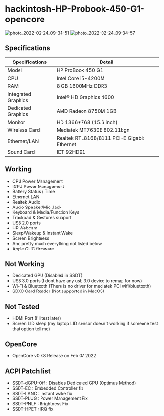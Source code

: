 # hackintosh-HP-Probook-450-G1-opencore
![photo_2022-02-24_09-34-51](https://user-images.githubusercontent.com/53270843/155498903-72b48a62-86cd-42e3-a8c9-df36cf3c8307.jpg)
![photo_2022-02-24_09-34-57](https://user-images.githubusercontent.com/53270843/155498911-169c0497-4669-4a2c-b255-985a17813085.jpg)


## Specifications


| Specifications      | Detail                                      |
| --------------------|-------------------------------------------- |
| Model               | HP ProBook 450 G1                           |
| CPU                 | Intel Core i5-4200M                         |
| RAM                 | 8 GB 1600MHz DDR3                           |
| Integrated Graphics | Intel® HD Graphics 4600                     |
| Dedicated Graphics  | AMD Radeon 8750M 1GB                        |
| Monitor             | HD 1366*768 (15.6 inch)                     |
| Wireless Card       | Mediatek MT7630E 802.11bgn                  |
| Ethernet/LAN        | Realtek RTL8168/8111 PCI-E Gigabit Ethernet |
| Sound Card          | IDT 92HD91                                  |

## Working
- CPU Power Management
- IGPU Power Management
- Battery Status / Time
- Ethernet LAN
- Realtek Audio
- Audio Speaker/Mic Jack
- Keyboard & Media/Function Keys
- Trackpad & Gestures support
- USB 2.0 ports
- HP Webcam
- Sleep/Wakeup & Instant Wake
- Screen Brightness
- And pretty much everything not listed below
- Apple GUC firmware

## Not Working
- Dedicated GPU (Disabled in SSDT)
- USB 3.0 ports (I dont have any usb 3.0 device to remap for now)
- Wi-Fi & Bluetooth (There is no driver for mediatek PCI wifi/bluetooth)
- SDXC Card Reader (Not supported in MacOS)

## Not Tested
- HDMI Port (I'll test later)
- Screen LID sleep (my laptop LID sensor doesn't working if someone test that option tell me)

## OpenCore
- OpenCore v0.7.8 Release on Feb 07 2022

## ACPI Patch list
- SSDT-dGPU-Off : Disables Dedicated GPU (Optimus Method)
- SSDT-EC : Embedded Controller fix
- SSDT-LANC : Instant wake fix
- SSDT-PLUG : Power Management Fix
- SSDT-PNLF : Brightness Fix
- SSDT-HPET : IRQ fix
